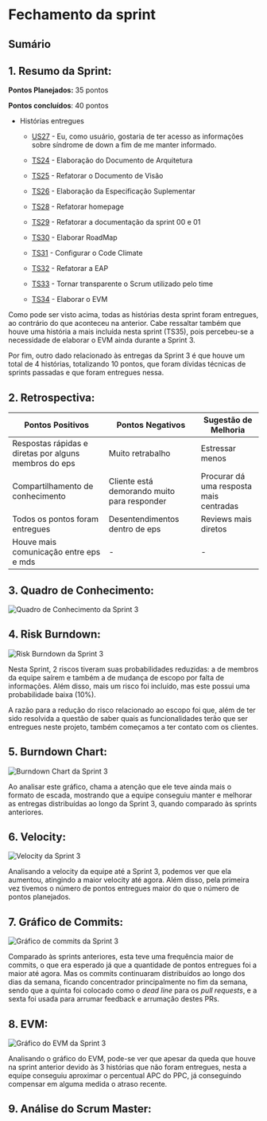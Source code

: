 # Fechamento da sprint

## Sumário

## 1. Resumo da Sprint:

__Pontos Planejados:__ 35 pontos

__Pontos concluídos__: 40 pontos

- Histórias entregues

  - [US27](https://github.com/fga-gpp-mds/2018.1-Dr-Down/issues/43) - Eu, como usuário, gostaria de ter acesso as informações sobre síndrome de down a fim de me manter informado.

  - [TS24](https://github.com/fga-gpp-mds/2018.1-Dr-Down/issues/12) - Elaboração do Documento de Arquitetura

  - [TS25](https://github.com/fga-gpp-mds/2018.1-Dr-Down/issues/41) - Refatorar o Documento de Visão

  - [TS26](https://github.com/fga-gpp-mds/2018.1-Dr-Down/issues/13) - Elaboração da Especificação Suplementar

  - [TS28](https://github.com/fga-gpp-mds/2018.1-Dr-Down/issues/44) - Refatorar homepage

  - [TS29](https://github.com/fga-gpp-mds/2018.1-Dr-Down/issues/47) - Refatorar a documentação da sprint 00 e 01

  - [TS30](https://github.com/fga-gpp-mds/2018.1-Dr-Down/issues/5) - Elaborar RoadMap

  - [TS31](https://github.com/fga-gpp-mds/2018.1-Dr-Down/issues/39) - Configurar o Code Climate

  - [TS32](https://github.com/fga-gpp-mds/2018.1-Dr-Down/issues/54) - Refatorar a EAP

  - [TS33](https://github.com/fga-gpp-mds/2018.1-Dr-Down/issues/18) - Tornar transparente o Scrum utilizado pelo time

  - [TS34](https://github.com/fga-gpp-mds/2018.1-Dr-Down/issues/38) - Elaborar o EVM

Como pode ser visto acima, todas as histórias desta sprint foram entregues, ao contrário do que aconteceu na anterior. Cabe ressaltar também que houve uma história a mais incluída nesta sprint (TS35), pois percebeu-se a necessidade de elaborar o EVM ainda durante a Sprint 3.

Por fim, outro dado relacionado às entregas da Sprint 3 é que houve um total de 4 histórias, totalizando 10 pontos, que foram dívidas técnicas de sprints passadas e que foram entregues nessa.

## 2. Retrospectiva:

| Pontos Positivos | Pontos Negativos | Sugestão de Melhoria |
| ----- | ----- | ---- |
| Respostas rápidas e diretas por alguns membros do eps | Muito retrabalho | Estressar menos |
| Compartilhamento de conhecimento | Cliente está demorando muito para responder | Procurar dá uma resposta mais centradas |
| Todos os pontos foram entregues | Desentendimentos dentro de eps | Reviews mais diretos |
| Houve mais comunicação entre eps e mds | - | - |

## 3. Quadro de Conhecimento:

![Quadro de Conhecimento da Sprint 3]()


## 4. Risk Burndown:

![Risk Burndown da Sprint 3](https://uploaddeimagens.com.br/images/001/352/829/full/riskS3.png?1522460455)

Nesta Sprint, 2 riscos tiveram suas probabilidades reduzidas: a de membros da equipe saírem e também a de mudança de escopo por falta de informações. Além disso, mais um risco foi incluído, mas este possui uma probabilidade baixa (10%).

A razão para a redução do risco relacionado ao escopo foi que, além de ter sido resolvida a questão de saber quais as funcionalidades terão que ser entregues neste projeto, também começamos a ter contato com os clientes.

## 5. Burndown Chart:

![Burndown Chart da Sprint 3](https://uploaddeimagens.com.br/images/001/352/823/full/burndownS3.png?1522459917)

Ao analisar este gráfico, chama a atenção que ele teve ainda mais o formato de escada, mostrando que a equipe conseguiu manter e melhorar as entregas distribuídas ao longo da Sprint 3, quando comparado às sprints anteriores.

## 6. Velocity:

![Velocity da Sprint 3](https://uploaddeimagens.com.br/images/001/352/821/full/velocityS3.png?1522459875)

Analisando a velocity da equipe até a Sprint 3, podemos ver que ela aumentou, atingindo a maior velocity até agora. Além disso, pela primeira vez tivemos o número de pontos entregues maior do que o número de pontos planejados.

## 7. Gráfico de Commits:

![Gráfico de commits da Sprint 3](https://uploaddeimagens.com.br/images/001/352/819/full/commitsS3.png?1522459776)

Comparado às sprints anteriores, esta teve uma frequência maior de commits, o que era esperado já que a quantidade de pontos entregues foi a maior até agora. Mas os commits continuaram distribuídos ao longo dos dias da semana, ficando concentrador principalmente no fim da semana, sendo que a quinta foi colocado como o _dead line_ para os _pull requests_, e a sexta foi usada para arrumar feedback e arrumação destes PRs.

## 8. EVM:

![Gráfico do EVM da Sprint 3](https://uploaddeimagens.com.br/images/001/352/820/full/evmS3.png?1522459835)

Analisando o gráfico do EVM, pode-se ver que apesar da queda que houve na sprint anterior devido às 3 histórias que não foram entregues, nesta a equipe conseguiu aproximar o percentual APC do PPC, já conseguindo compensar em alguma medida o atraso recente.

## 9. Análise do Scrum Master:
